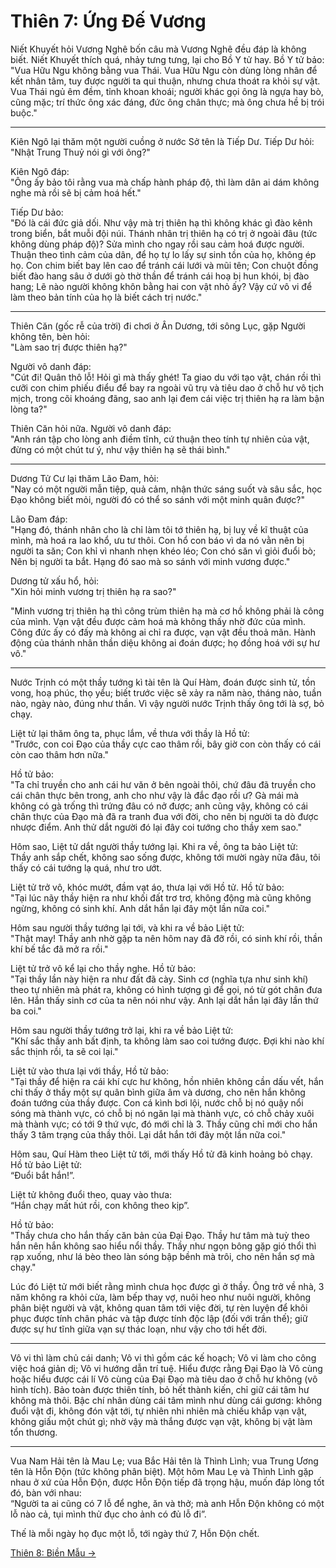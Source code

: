 # Thiên 7: Ứng Đế Vương

Niết Khuyết hỏi Vương Nghê bốn câu mà Vương Nghê đều đáp là không biết. Niết
Khuyết thích quá, nhảy tưng tưng, lại cho Bồ Y tử hay. Bồ Y tử bảo:  
"Vua Hữu Ngu không bằng vua Thái. Vua Hữu Ngu còn dùng lòng nhân để kết nhân
tâm, tuy được người ta qui thuận, nhưng chưa thoát ra khỏi sự vật. Vua Thái ngủ
êm đềm, tỉnh khoan khoái; người khác gọi ông là ngựa hay bò, cũng mặc; trí thức
ông xác đáng, đức ông chân thực; mà ông chưa hề bị trói buộc."

***

Kiên Ngô lại thăm một người cuồng ở nước Sở tên là Tiếp Dư. Tiếp Dư hỏi:  
"Nhật Trung Thuỷ nói gì với ông?"

Kiên Ngô đáp:  
"Ông ấy bảo tôi rằng vua mà chấp hành pháp độ, thì làm dân ai dám không nghe mà
rồi sẽ bị cảm hoá hết."

Tiếp Dư bảo:  
"Đó là cái đức giả dối. Như vậy mà trị thiên hạ thì không khác gì đào kênh trong
biển, bắt muỗi đội núi. Thánh nhân trị thiên hạ có trị ở ngoài đâu (tức không
dùng pháp độ)? Sửa mình cho ngay rồi sau cảm hoá được người. Thuận theo tình cảm
của dân, để họ tự lo lấy sự sinh tồn của họ, không ép họ. Con chim biết bay lên
cao để tránh cái lưới và mũi tên; Con chuột đồng biết đào hang sâu ở dưới gò thờ
thần để tránh cái hoạ bị hun khói, bị đào hang; Lẽ nào người không khôn bằng hai
con vật nhỏ ấy? Vậy cứ vô vi để làm theo bản tính của họ là biết cách trị nước."

***

Thiên Căn (gốc rễ của trời) đi chơi ở Ân Dương, tới sông Lục, gặp Người không
tên, bèn hỏi:  
"Làm sao trị được thiên hạ?"

Người vô danh đáp:  
"Cút đi! Quân thô lỗ! Hỏi gì mà thấy ghét! Ta giao du với tạo vật, chán rồi thì
cưỡi con chim phiếu điểu để bay ra ngoài vũ trụ và tiêu dao ở chỗ hư vô tịch
mịch, trong cõi khoáng đãng, sao anh lại đem cái việc trị thiên hạ ra làm bận
lòng ta?"

Thiên Căn hỏi nữa. Người vô danh đáp:  
"Anh rán tập cho lòng anh điềm tĩnh, cứ thuận theo tính tự nhiên của vật, đừng
có một chút tư ý, như vậy thiên hạ sẽ thái bình."

***

Dương Tử Cư lại thăm Lão Đam, hỏi:  
"Nay có một người mẫn tiệp, quả cảm, nhận thức sáng suốt và sâu sắc, học Đạo
không biết mỏi, người đó có thể so sánh với một minh quân được?"

Lão Đam đáp:  
"Hạng đó, thánh nhân cho là chỉ làm tôi tớ thiên hạ, bị luỵ về kĩ thuật của
mình, mà hoá ra lao khổ, ưu tư thôi. Con hổ con báo vì da nó vằn nên bị người ta
săn; Con khỉ vì nhanh nhẹn khéo léo; Con chó săn vì giỏi đuổi bò; Nên bị người
ta bắt. Hạng đó sao mà so sánh với minh vương được."

Dương tử xấu hổ, hỏi:  
"Xin hỏi minh vương trị thiên hạ ra sao?"

"Minh vương trị thiên hạ thì công trùm thiên hạ mà cơ hồ không phải là công của
mình. Vạn vật đều được cảm hoá mà không thấy nhờ đức của mình. Công đức ấy có
đấy mà không ai chỉ ra được, vạn vật đều thoả mãn. Hành động của thánh nhân thần
diệu không ai đoán được; họ đồng hoá với sự hư vô."

***

Nước Trịnh có một thầy tướng kì tài tên là Quí Hàm, đoán được sinh tử, tồn vong,
hoạ phúc, thọ yểu; biết trước việc sẽ xảy ra năm nào, tháng nào, tuần nào, ngày
nào, đúng như thần. Vì vậy người nước Trịnh thấy ông tới là sợ, bỏ chạy.

Liệt tử lại thăm ông ta, phục lắm, về thưa với thầy là Hồ tử:  
"Trước, con coi Đạo của thầy cực cao thâm rồi, bây giờ con còn thấy có cái còn
cao thâm hơn nữa."

Hồ tử bảo:  
"Ta chỉ truyền cho anh cái hư văn ở bên ngoài thôi, chứ đâu đã truyền cho cái
chân thực bên trong, anh cho như vậy là đắc đạo rồi ư? Gà mái mà không có gà
trống thì trứng đâu có nở được; anh cũng vậy, không có cái chân thực của Đạo mà
đã ra tranh đua với đời, cho nên bị người ta dò được nhược điểm. Anh thử dắt
người đó lại đây coi tướng cho thầy xem sao."

Hôm sao, Liệt tử dắt người thầy tướng lại. Khi ra về, ông ta bảo Liệt tử:  
Thầy anh sắp chết, không sao sống được, không tới mười ngày nữa đâu, tôi thấy có
cái tướng lạ quá, như tro ướt.

Liệt tử trở vô, khóc mướt, đầm vạt áo, thưa lại với Hồ tử. Hồ tử bảo:  
"Tại lúc nãy thầy hiện ra như khối đất trơ trơ, không động mà cũng không ngừng,
không có sinh khí. Anh dắt hắn lại đây một lần nữa coi."

Hôm sau người thầy tướng lại tới, và khi ra về bảo Liệt tử:  
"Thật may! Thầy anh nhờ gặp ta nên hôm nay đã đỡ rồi, có sinh khí rồi, thần khí
bế tắc đã mở ra rồi."

Liệt tử trở vô kể lại cho thầy nghe. Hồ tử bảo:  
"Tại thầy lần này hiện ra như đất đã cày. Sinh cơ (nghĩa tựa như sinh khí) theo
tự nhiên mà phát ra, không có hình tượng gì để gọi, nó từ gót chân đưa lên. Hắn
thấy sinh cơ của ta nên nói như vậy. Anh lại dắt hắn lại đây lần thứ ba coi."

Hôm sau người thầy tướng trở lại, khi ra về bảo Liệt tử:  
"Khí sắc thầy anh bất định, ta không làm sao coi tướng được. Đợi khi nào khí sắc
thịnh rồi, ta sẽ coi lại."

Liệt tử vào thưa lại với thầy, Hồ tử bảo:  
"Tại thầy để hiện ra cái khí cực hư không, hồn nhiên không cần dấu vết, hắn chỉ
thấy ở thầy một sự quân bình giữa âm và dương, cho nên hắn không đoán tướng của
thầy được. Con cá kình bơi lội, nước chỗ bị nó quậy nổi sóng mà thành vực, có
chỗ bị nó ngăn lại mà thành vực, có chỗ chảy xuôi mà thành vực; có tới 9 thứ
vực, đó mới chỉ là 3. Thầy cũng chỉ mới cho hắn thấy 3 tâm trạng của thầy thôi.
Lại dắt hắn tới đây một lần nữa coi."

Hôm sau, Quí Hàm theo Liệt tử tới, mới thấy Hồ tử đã kinh hoảng bỏ chạy. Hồ tử
bảo Liệt tử:  
“Đuổi bắt hắn!”.

Liệt tử không đuổi theo, quay vào thưa:  
“Hắn chạy mất hút rồi, con không theo kịp”.

Hồ tử bảo:  
"Thầy chưa cho hắn thấy căn bản của Đại Đạo. Thầy hư tâm mà tuỳ theo hắn nên hắn
không sao hiểu nổi thầy. Thầy như ngọn bông gặp gió thổi thì rạp xuống, như lá
bèo theo làn sóng bập bềnh mà trôi, cho nên hắn sợ mà chạy."

Lúc đó Liệt tử mới biết rằng mình chưa học được gì ở thầy. Ông trở về nhà, 3 năm
không ra khỏi cửa, làm bếp thay vợ, nuôi heo như nuôi người, không phân biệt
người và vật, không quan tâm tới việc đời, tự rèn luyện để khôi phục được tính
chân phác và tập được tính độc lập (đối với trần thế); giữ được sự hư tĩnh giữa
vạn sự thác loạn, như vậy cho tới hết đời.

***

Vô vi thì làm chủ cái danh; Vô vi thì gồm các kế hoạch; Vô vi làm cho công việc
hoá giản dị; Vô vi hướng dẫn trí tuệ. Hiểu được rằng Đại Đạo là Vô cùng hoặc
hiểu được cái lí Vô cùng của Đại Đạo mà tiêu dao ở chỗ hư không (vô hình tích).
Bảo toàn được thiên tính, bỏ hết thành kiến, chỉ giữ cái tâm hư không mà thôi.
Bậc chí nhân dùng cái tâm mình như dùng cái gương: không đuổi vật đi, không đón
vật tới, tự nhiên nhi nhiên mà chiếu khắp vạn vật, không giấu một chút gì; nhờ
vậy mà thắng được vạn vật, không bị vật làm tổn thương.

***

Vua Nam Hải tên là Mau Lẹ; vua Bắc Hải tên là Thình Lình; vua Trung Ương tên là
Hỗn Độn (tức không phân biệt). Một hôm Mau Lẹ và Thình Lình gặp nhau ở xứ của
Hỗn Độn, được Hỗn Độn tiếp đã trọng hậu, muốn đáp lòng tốt đó, bàn với nhau:  
“Người ta ai cũng có 7 lỗ để nghe, ăn và thở; mà anh Hỗn Độn không có một lỗ nào
cả, tụi mình thử đục cho ảnh có đủ lỗ đi”.

Thế là mỗi ngày họ đục một lỗ, tới ngày thứ 7, Hỗn Độn chết.

[Thiên 8: Biền Mẫu &rarr;](https://github.com/semiarthanoian/sach-trang-tu/blob/master/contents/08-bien-mau.md)
